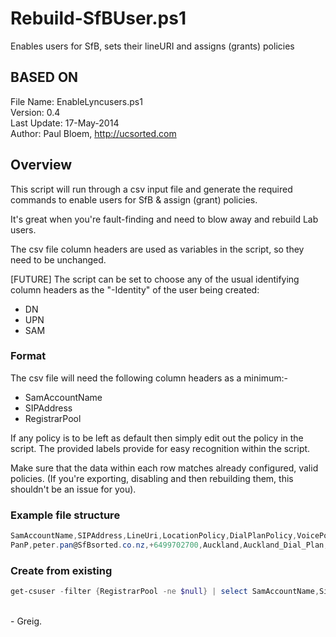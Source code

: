 # Rebuild-SfBUser.ps1
Enables users for SfB, sets their lineURI and assigns (grants) policies

## BASED ON

File Name: EnableLyncusers.ps1<br>
Version: 0.4<br>
Last Update: 17-May-2014<br>
Author: Paul Bloem, http://ucsorted.com

## Overview

This script will run through a csv input file and generate the required commands to enable users for SfB & assign (grant) policies.

It's great when you're fault-finding and need to blow away and rebuild Lab users. 

The csv file column headers are used as variables in the script, so they need to be unchanged.

[FUTURE] The script can be set to choose any of the usual identifying column headers as the "-Identity" of the user being created:
- DN
- UPN
- SAM

### Format

The csv file will need the following column headers as a minimum:-
- SamAccountName
- SIPAddress
- RegistrarPool

If any policy is to be left as default then simply edit out the policy in the script. The provided labels provide for easy recognition within the script.

Make sure that the data within each row matches already configured, valid policies. (If you're exporting, disabling and then rebuilding them, this shouldn't be an issue for you).

### Example file structure

```powerShell
SamAccountName,SIPAddress,LineUri,LocationPolicy,DialPlanPolicy,VoicePolicy,ConferencingPolicy,ExternalPolicy,ClientPolicy,MobilityPolicy,RegistrarPool
PanP,peter.pan@SfBsorted.co.nz,+6499702700,Auckland,Auckland_Dial_Plan,NZ_International,Audio_Only,Full External_Access,Photo_Control,SfBpool01.SfBsorted.co.nz
```

### Create from existing

```powerShell
get-csuser -filter {RegistrarPool -ne $null} | select SamAccountName,SipAddress,RegistrarPool,DialPlan,LineURI,EnterpriseVoiceEnabled,*policy | export-csv -NoTypeInformation -path <FILENAME.CSV>
```
	
&nbsp;<br>
\- Greig.
